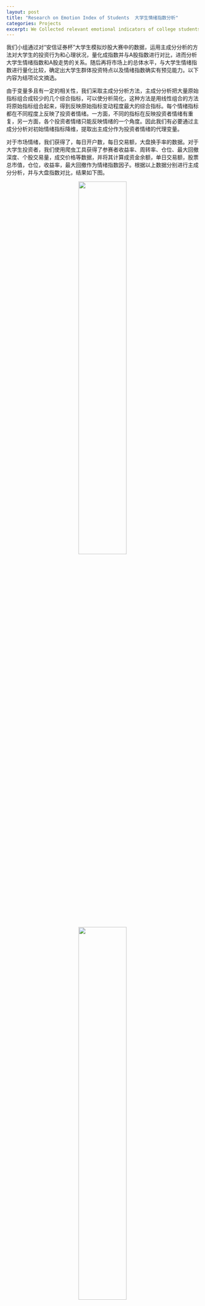 ```yaml
---
layout: post
title: "Research on Emotion Index of Students  大学生情绪指数分析"
categories: Projects
excerpt: We Collected relevant emotional indicators of college students and public investors, used principal component analysis method to construct a sentiment index and found the emotion index do have predictability to the stock price.我们小组通过对“安信证券杯”大学生模拟炒股大赛中的数据，运用主成分分析的方法对大学生的投资行为和心理状况，量化成指数并与A股指数进行对比，进而分析大学生情绪指数和A股走势的关系。随后再将市场上的总体水平，与大学生情绪指数进行量化比较，确定出大学生群体投资特点以及情绪指数确实有预见能力
---
```

我们小组通过对“安信证券杯”大学生模拟炒股大赛中的数据，运用主成分分析的方法对大学生的投资行为和心理状况，量化成指数并与A股指数进行对比，进而分析大学生情绪指数和A股走势的关系。随后再将市场上的总体水平，与大学生情绪指数进行量化比较，确定出大学生群体投资特点以及情绪指数确实有预见能力。以下内容为结项论文摘选。

由于变量多且有一定的相关性，我们采取主成分分析方法，主成分分析把大量原始指标组合成较少的几个综合指标，可以使分析简化，这种方法是用线性组合的方法将原始指标组合起来，得到反映原始指标变动程度最大的综合指标。每个情绪指标都在不同程度上反映了投资者情绪。一方面，不同的指标在反映投资者情绪有重复，另一方面，各个投资者情绪只能反映情绪的一个角度。因此我们有必要通过主成分分析对初始情绪指标降维，提取出主成分作为投资者情绪的代理变量。

对于市场情绪，我们获得了，每日开户数，每日交易额，大盘换手率的数据。对于大学生投资者，我们使用爬虫工具获得了参赛者收益率、周转率、仓位、最大回撤深度、个股交易量，成交价格等数据，并将其计算成资金余额，单日交易额，股票总市值，仓位，收益率，最大回撤作为情绪指数因子。根据以上数据分别进行主成分分析，并与大盘指数对比，结果如下图。

<center>
<img src="https://i.ibb.co/Nj4Rzr1/image.png" width="50%"/>
</center>

<center>
<img src="https://i.ibb.co/6XXPg3z/image.png" width="50%"/>
</center>

根据以上图示结果，可以认为大学生群体总体偏被动，受情绪影响并没有想象的大，以及情绪指数确实有预见能力。
